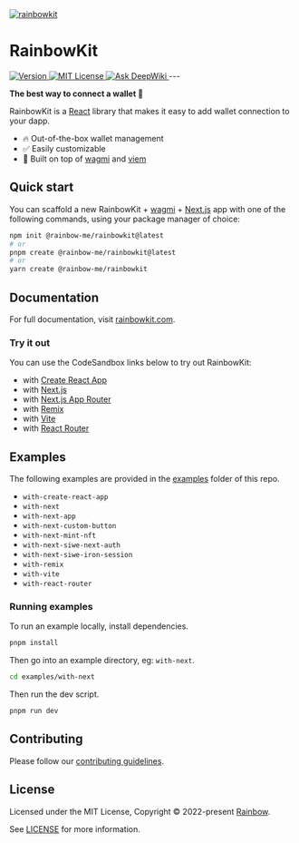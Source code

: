 <a href="https://rainbowkit.com">
  <img alt="rainbowkit" src="https://user-images.githubusercontent.com/372831/168174718-685980e0-391e-4621-94a1-29bf83979fa5.png" />
</a>

# RainbowKit

<a href="https://www.npmjs.com/package/@rainbow-me/rainbowkit">
  <picture>
    <source media="(prefers-color-scheme: dark)" srcset="https://img.shields.io/npm/v/@rainbow-me/rainbowkit?colorA=21262d&colorB=21262d">
    <img src="https://img.shields.io/npm/v/@rainbow-me/rainbowkit?colorA=f6f8fa&colorB=f6f8fa" alt="Version">
  </picture>
</a>
<a href="https://github.com/rainbow-me/rainbowkit/blob/main/LICENSE">
  <picture>
    <source media="(prefers-color-scheme: dark)" srcset="https://img.shields.io/npm/l/@rainbow-me/rainbowkit?colorA=21262d&colorB=21262d">
    <img src="https://img.shields.io/npm/l/@rainbow-me/rainbowkit?colorA=f6f8fa&colorB=f6f8fa" alt="MIT License">
  </picture>
</a>
<a href="https://deepwiki.com/rainbow-me/rainbowkit">
  <img src="https://deepwiki.com/badge.svg" alt="Ask DeepWiki">
</a>
---

**The best way to connect a wallet 🌈**

RainbowKit is a [React](https://reactjs.org/) library that makes it easy to add wallet connection to your dapp.

- 🔥 Out-of-the-box wallet management
- ✅ Easily customizable
- 🦄 Built on top of [wagmi](https://wagmi.sh) and [viem](https://viem.sh)

## Quick start

You can scaffold a new RainbowKit + [wagmi](https://wagmi.sh) + [Next.js](https://nextjs.org) app with one of the following commands, using your package manager of choice:

```bash
npm init @rainbow-me/rainbowkit@latest
# or
pnpm create @rainbow-me/rainbowkit@latest
# or
yarn create @rainbow-me/rainbowkit
```

## Documentation

For full documentation, visit [rainbowkit.com](https://rainbowkit.com).

### Try it out

You can use the CodeSandbox links below to try out RainbowKit:

- with [Create React App](https://codesandbox.io/p/sandbox/github/rainbow-me/rainbowkit/tree/main/examples/with-create-react-app)
- with [Next.js](https://codesandbox.io/p/sandbox/github/rainbow-me/rainbowkit/tree/main/examples/with-next)
- with [Next.js App Router](https://codesandbox.io/p/sandbox/github/rainbow-me/rainbowkit/tree/main/examples/with-next-app)
- with [Remix](https://codesandbox.io/p/sandbox/github/rainbow-me/rainbowkit/tree/main/examples/with-remix)
- with [Vite](https://codesandbox.io/p/sandbox/github/rainbow-me/rainbowkit/tree/main/examples/with-vite)
- with [React Router](https://codesandbox.io/p/sandbox/github/rainbow-me/rainbowkit/tree/main/examples/with-react-router)

## Examples

The following examples are provided in the [examples](./examples/) folder of this repo.

- `with-create-react-app`
- `with-next`
- `with-next-app`
- `with-next-custom-button`
- `with-next-mint-nft`
- `with-next-siwe-next-auth`
- `with-next-siwe-iron-session`
- `with-remix`
- `with-vite`
- `with-react-router`

### Running examples

To run an example locally, install dependencies.

```bash
pnpm install
```

Then go into an example directory, eg: `with-next`.

```bash
cd examples/with-next
```

Then run the dev script.

```bash
pnpm run dev
```

## Contributing

Please follow our [contributing guidelines](/.github/CONTRIBUTING.md).

## License

Licensed under the MIT License, Copyright © 2022-present [Rainbow](https://rainbow.me).

See [LICENSE](/LICENSE) for more information.
